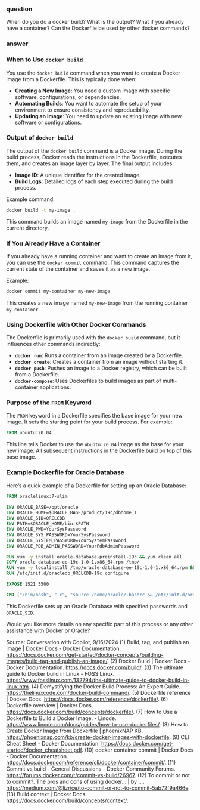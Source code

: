 ### question

When do you do a docker build? What is the output? What if you already have a container? Can the Dockerfile be used by other docker commands?

### answer

### When to Use `docker build`

You use the `docker build` command when you want to create a Docker image from a Dockerfile. This is typically done when:

- **Creating a New Image**: You need a custom image with specific software, configurations, or dependencies.
- **Automating Builds**: You want to automate the setup of your environment to ensure consistency and reproducibility.
- **Updating an Image**: You need to update an existing image with new software or configurations.

### Output of `docker build`

The output of the `docker build` command is a Docker image. During the build process, Docker reads the instructions in the Dockerfile, executes them, and creates an image layer by layer. The final output includes:

- **Image ID**: A unique identifier for the created image.
- **Build Logs**: Detailed logs of each step executed during the build process.

Example command:

```bash
docker build -t my-image .
```

This command builds an image named `my-image` from the Dockerfile in the current directory.

### If You Already Have a Container

If you already have a running container and want to create an image from it, you can use the `docker commit` command. This command captures the current state of the container and saves it as a new image.

Example:

```bash
docker commit my-container my-new-image
```

This creates a new image named `my-new-image` from the running container `my-container`.

### Using Dockerfile with Other Docker Commands

The Dockerfile is primarily used with the `docker build` command, but it influences other commands indirectly:

- **`docker run`**: Runs a container from an image created by a Dockerfile.
- **`docker create`**: Creates a container from an image without starting it.
- **`docker push`**: Pushes an image to a Docker registry, which can be built from a Dockerfile.
- **`docker-compose`**: Uses Dockerfiles to build images as part of multi-container applications.

### Purpose of the `FROM` Keyword

The `FROM` keyword in a Dockerfile specifies the base image for your new image. It sets the starting point for your build process. For example:

```dockerfile
FROM ubuntu:20.04
```

This line tells Docker to use the `ubuntu:20.04` image as the base for your new image. All subsequent instructions in the Dockerfile build on top of this base image.

### Example Dockerfile for Oracle Database

Here’s a quick example of a Dockerfile for setting up an Oracle Database:

```dockerfile
FROM oraclelinux:7-slim

ENV ORACLE_BASE=/opt/oracle
ENV ORACLE_HOME=$ORACLE_BASE/product/19c/dbhome_1
ENV ORACLE_SID=ORCLCDB
ENV PATH=$ORACLE_HOME/bin:$PATH
ENV ORACLE_PWD=YourSysPassword
ENV ORACLE_SYS_PASSWORD=YourSysPassword
ENV ORACLE_SYSTEM_PASSWORD=YourSystemPassword
ENV ORACLE_PDB_ADMIN_PASSWORD=YourPdbAdminPassword

RUN yum -y install oracle-database-preinstall-19c && yum clean all
COPY oracle-database-ee-19c-1.0-1.x86_64.rpm /tmp/
RUN yum -y localinstall /tmp/oracle-database-ee-19c-1.0-1.x86_64.rpm && rm -rf /tmp/oracle-database-ee-19c-1.0-1.x86_64.rpm
RUN /etc/init.d/oracledb_ORCLCDB-19c configure

EXPOSE 1521 5500

CMD ["/bin/bash", "-c", "source /home/oracle/.bashrc && /etc/init.d/oracledb_ORCLCDB-19c start && tail -f /dev/null"]
```

This Dockerfile sets up an Oracle Database with specified passwords and `ORACLE_SID`.

Would you like more details on any specific part of this process or any other assistance with Docker or Oracle?

Source: Conversation with Copilot, 9/16/2024
(1) Build, tag, and publish an image | Docker Docs - Docker Documentation. https://docs.docker.com/get-started/docker-concepts/building-images/build-tag-and-publish-an-image/.
(2) Docker Build | Docker Docs - Docker Documentation. https://docs.docker.com/build/.
(3) The ultimate guide to Docker build in Linux - FOSS Linux. https://www.fosslinux.com/132794/the-ultimate-guide-to-docker-build-in-linux.htm.
(4) Demystifying the Docker Build Process: An Expert Guide. https://thelinuxcode.com/docker-build-command/.
(5) Dockerfile reference | Docker Docs. https://docs.docker.com/reference/dockerfile/.
(6) Dockerfile overview | Docker Docs. https://docs.docker.com/build/concepts/dockerfile/.
(7) How to Use a Dockerfile to Build a Docker Image. - Linode. https://www.linode.com/docs/guides/how-to-use-dockerfiles/.
(8) How to Create Docker Image from Dockerfile | phoenixNAP KB. https://phoenixnap.com/kb/create-docker-images-with-dockerfile.
(9) CLI Cheat Sheet - Docker Documentation. https://docs.docker.com/get-started/docker_cheatsheet.pdf.
(10) docker container commit | Docker Docs - Docker Documentation. https://docs.docker.com/reference/cli/docker/container/commit/.
(11) Commit vs build - General Discussions - Docker Community Forums. https://forums.docker.com/t/commit-vs-build/26967.
(12) To commit or not to commit?. The pros and cons of using docker… | by .... https://medium.com/@lizrice/to-commit-or-not-to-commit-5ab72f9a466e.
(13) Build context | Docker Docs. https://docs.docker.com/build/concepts/context/.
